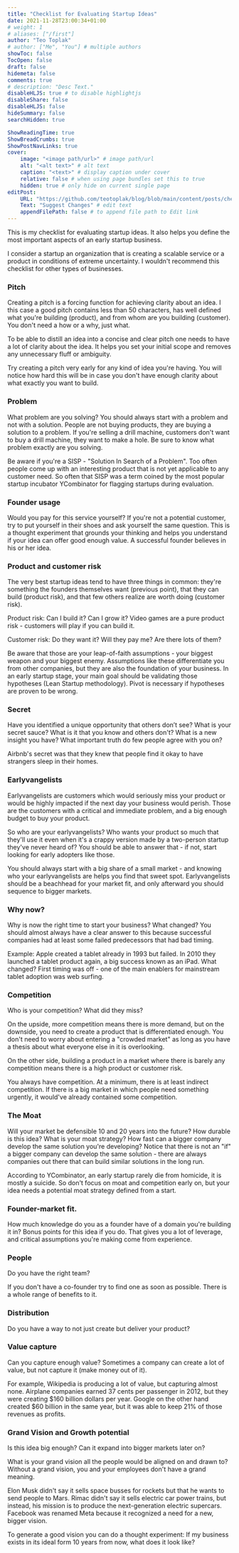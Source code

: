 ```yaml
---
title: "Checklist for Evaluating Startup Ideas"
date: 2021-11-28T23:00:34+01:00
# weight: 1
# aliases: ["/first"]
author: "Teo Toplak"
# author: ["Me", "You"] # multiple authors
showToc: false
TocOpen: false
draft: false
hidemeta: false
comments: true
# description: "Desc Text."
disableHLJS: true # to disable highlightjs
disableShare: false
disableHLJS: false
hideSummary: false
searchHidden: true

ShowReadingTime: true
ShowBreadCrumbs: true
ShowPostNavLinks: true
cover:
    image: "<image path/url>" # image path/url
    alt: "<alt text>" # alt text
    caption: "<text>" # display caption under cover
    relative: false # when using page bundles set this to true
    hidden: true # only hide on current single page
editPost:
    URL: "https://github.com/teotoplak/blog/blob/main/content/posts/checklist-for-evaluating-startup-ideas.md"
    Text: "Suggest Changes" # edit text
    appendFilePath: false # to append file path to Edit link
---
```


This is my checklist for evaluating startup ideas. It also helps you define the most important aspects of an early startup business.

I consider a startup an organization that is creating a scalable service or a product in conditions of extreme uncertainty. I wouldn't recommend this checklist for other types of businesses.

### Pitch

Creating a pitch is a forcing function for achieving clarity about an idea. I this case a good pitch contains less than 50 characters, has well defined what you're building (product), and from whom are you building (customer). You don't need a how or a why, just what.

To be able to distill an idea into a concise and clear pitch one needs to have a lot of clarity about the idea. It helps you set your initial scope and removes any unnecessary fluff or ambiguity.

Try creating a pitch very early for any kind of idea you're having. You will notice how hard this will be in case you don't have enough clarity about what exactly you want to build.

### Problem

What problem are you solving? You should always start with a problem and not with a solution. People are not buying products, they are buying a solution to a problem. If you're selling a drill machine, customers don't want to buy a drill machine, they want to make a hole. Be sure to know what problem exactly are you solving.

Be aware if you're a SISP - "Solution In Search of a Problem". Too often people come up with an interesting product that is not yet applicable to any customer need. So often that SISP was a term coined by the most popular startup incubator YCombinator for flagging startups during evaluation.

### Founder usage

Would you pay for this service yourself? If you're not a potential customer, try to put yourself in their shoes and ask yourself the same question. This is a thought experiment that grounds your thinking and helps you understand if your idea can offer good enough value. A successful founder believes in his or her idea.

### Product and customer risk

The very best startup ideas tend to have three things in common: they're something the founders themselves want (previous point), that they can build (product risk), and that few others realize are worth doing (customer risk).

Product risk: Can I build it? Can I grow it? Video games are a pure product risk - customers will play if you can build it.

Customer risk: Do they want it? Will they pay me? Are there lots of them?

Be aware that those are your leap-of-faith assumptions - your biggest weapon and your biggest enemy. Assumptions like these differentiate you from other companies, but they are also the foundation of your business. In an early startup stage, your main goal should be validating those hypotheses (Lean Startup methodology). Pivot is necessary if hypotheses are proven to be wrong.

### Secret

Have you identified a unique opportunity that others don’t see? What is your secret sauce? What is it that you know and others don't? What is a new insight you have? What important truth do few people agree with you on?

Airbnb's secret was that they knew that people find it okay to have strangers sleep in their homes.

### Earlyvangelists

Earlyvangelists are customers which would seriously miss your product or would be highly impacted if the next day your business would perish. Those are the customers with a critical and immediate problem, and a big enough budget to buy your product.

So who are your earlyvangelists? Who wants your product so much that they'll use it even when it's a crappy version made by a two-person startup they've never heard of? You should be able to answer that - if not, start looking for early adopters like those.

You should always start with a big share of a small market - and knowing who your earlyvangelists are helps you find that sweet spot. Earlyvangelists should be a beachhead for your market fit, and only afterward you should sequence to bigger markets.

### Why now?

Why is now the right time to start your business? What changed? You should almost always have a clear answer to this because successful companies had at least some failed predecessors that had bad timing.

Example: Apple created a tablet already in 1993 but failed. In 2010 they launched a tablet product again, a big success known as an iPad. What changed? First timing was off - one of the main enablers for mainstream tablet adoption was web surfing.

### Competition

Who is your competition? What did they miss?

On the upside, more competition means there is more demand, but on the downside, you need to create a product that is differentiated enough. You don't need to worry about entering a "crowded market" as long as you have a thesis about what everyone else in it is overlooking.

On the other side, building a product in a market where there is barely any competition means there is a high product or customer risk.

You always have competition. At a minimum, there is at least indirect competition. If there is a big market in which people need something urgently, it would've already contained some competition.

### The Moat

Will your market be defensible 10 and 20 years into the future? How durable is this idea? What is your moat strategy? How fast can a bigger company develop the same solution you're developing? Notice that there is not an "if" a bigger company can develop the same solution - there are always companies out there that can build similar solutions in the long run.

According to YCombinator, an early startup rarely die from homicide, it is mostly a suicide. So don't focus on moat and competition early on, but your idea needs a potential moat strategy defined from a start.

### Founder-market fit.

How much knowledge do you as a founder have of a domain you're building it in? Bonus points for this idea if you do. That gives you a lot of leverage, and critical assumptions you're making come from experience.

### People

Do you have the right team?

If you don't have a co-founder try to find one as soon as possible. There is a whole range of benefits to it.

### Distribution

Do you have a way to not just create but deliver your product?

### Value capture

Can you capture enough value? Sometimes a company can create a lot of value, but not capture it (make money out of it).

For example, Wikipedia is producing a lot of value, but capturing almost none. Airplane companies earned 37 cents per passenger in 2012, but they were creating $160 billion dollars per year. Google on the other hand created $60 billion in the same year, but it was able to keep 21% of those revenues as profits.

### Grand Vision and Growth potential

Is this idea big enough? Can it expand into bigger markets later on?

What is your grand vision all the people would be aligned on and drawn to? Without a grand vision, you and your employees don't have a grand meaning.

Elon Musk didn't say it sells space busses for rockets but that he wants to send people to Mars. Rimac didn't say it sells electric car power trains, but instead, his mission is to produce the next-generation electric supercars. Facebook was renamed Meta because it recognized a need for a new, bigger vision.

To generate a good vision you can do a thought experiment: If my business exists in its ideal form 10 years from now, what does it look like?